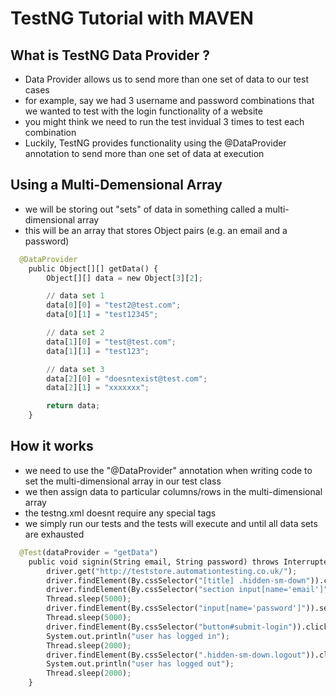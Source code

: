 # TestNG Tutorial with MAVEN

## What is TestNG Data Provider ?

- Data Provider allows us to send more than one set of data to our test cases
- for example, say we had 3 username and password combinations that we wanted to test with the login functionality of a website
- you might think we need to run the test invidual 3 times to test each combination
- Luckily, TestNG provides functionality using the @DataProvider annotation to send more than one set of data at execution

## Using a Multi-Demensional Array

- we will be storing out "sets" of data in something called a multi-dimensional array
- this will be an array that stores Object pairs (e.g. an email and a password)

```python
  @DataProvider
	public Object[][] getData() {
		Object[][] data = new Object[3][2];

		// data set 1
		data[0][0] = "test2@test.com";
		data[0][1] = "test12345";

		// data set 2
		data[1][0] = "test@test.com";
		data[1][1] = "test123";

		// data set 3
		data[2][0] = "doesntexist@test.com";
		data[2][1] = "xxxxxxx";

		return data;
	}
```
## How it works

- we need to use the "@DataProvider" annotation when writing code to set the multi-dimensional array in our test class
- we then assign data to particular columns/rows in the multi-dimensional array
- the testng.xml doesnt require any special tags 
- we simply run our tests and the tests will execute and until all data sets are exhausted

```python
  @Test(dataProvider = "getData")
	public void signin(String email, String password) throws InterruptedException {
		driver.get("http://teststore.automationtesting.co.uk/");
		driver.findElement(By.cssSelector("[title] .hidden-sm-down")).click();
		driver.findElement(By.cssSelector("section input[name='email']")).sendKeys(email);
		Thread.sleep(5000);
		driver.findElement(By.cssSelector("input[name='password']")).sendKeys(password);
		Thread.sleep(5000);
		driver.findElement(By.cssSelector("button#submit-login")).click();
		System.out.println("user has logged in");
		Thread.sleep(2000);
		driver.findElement(By.cssSelector(".hidden-sm-down.logout")).click();
		System.out.println("user has logged out");
		Thread.sleep(2000);
	}
```
